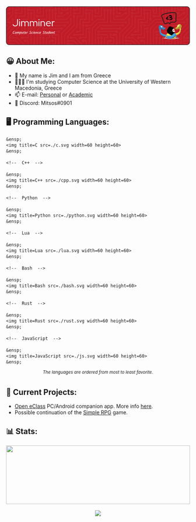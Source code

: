 <html>
<head>
<link rel="stylesheet" href="./styling.css">
</head>
<body>

<!-- https://leviarista.github.io/github-profile-header-generator -->
<div>
    <p align="center">
        <img src=./banner.png>
    </p>
</div>

## 😀 About Me:

- 👋 My name is Jim and I am from Greece
- 👨🏽‍🎓 I'm studying Computer Science at the University of Western Macedonia, Greece
- 📫 E-mail: [Personal](jimminer2003@gmail.com) or [Academic](cs04502@uowm.gr)
- 💬 Discord: Mitsos#0901

<!-- https://skillicons.dev/icons?i=python -->
## 🖥️ Programming Languages:
<div>
  <p align="center">
    <!--  C  -->
    
    &ensp;
    <img title=C src=./c.svg width=60 height=60>
    &ensp;
    
    <!--  C++  -->
    
    &ensp;
    <img title=C++ src=./cpp.svg width=60 height=60>
    &ensp;
    
    <!--  Python  -->
    
    &ensp;
    <img title=Python src=./python.svg width=60 height=60>
    &ensp;
    
    <!--  Lua  -->
    
    &ensp;
    <img title=Lua src=./lua.svg width=60 height=60>
    &ensp;
    
    <!--  Bash  -->
    
    &ensp;
    <img title=Bash src=./bash.svg width=60 height=60>
    &ensp;
    
    <!--  Rust  -->
    
    &ensp;
    <img title=Rust src=./rust.svg width=60 height=60>
    &ensp;
    
    <!--  JavaScript  -->
    
    &ensp;
    <img title=JavaScript src=./js.svg width=60 height=60>
    &ensp;
  </p>
  
  <p align="center">
      <sup><em>The languages are ordered from most to least favorite.</em></sup>
  </p>
</div>


## 🔌 Current Projects:
-  [Open eClass](https://www.openeclass.org/) PC/Android companion app. More info [here](https://jimminer.github.io/open-eclass-companion/).
-  Possible continuation of the [Simple RPG](https://github.com/Jimminer/simple-rpg) game.

## 📊 Stats:
<div>
  <img src=https://github-readme-stats.vercel.app/api/top-langs/?username=jimminer&layout=compact&theme=github_dark style="object-fit: cover; width: 100%; height: 160px;">
  
  <p align="center">
    <img src=https://komarev.com/ghpvc/?username=jimminer&style=for-the-badge&color=c90e0e&label=Profile+Visits style="width: 200px; height: auto;">
  </p>
</div>


</body>
</html>
